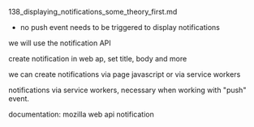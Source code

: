 138_displaying_notifications_some_theory_first.md

- no push event needs to be triggered to display notifications

we will use the notification API

create notification in web ap, set title, body and more

we can create notifications via page javascript or via service workers

notifications via service workers, necessary when working with "push" event.

documentation: mozilla web api notification





